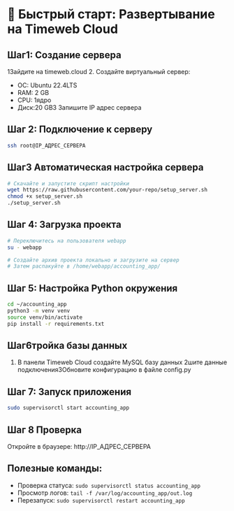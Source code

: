 # 🚀 Быстрый старт: Развертывание на Timeweb Cloud

## Шаг1: Создание сервера
1Зайдите на timeweb.cloud
2. Создайте виртуальный сервер:
   - ОС: Ubuntu 22.4LTS
   - RAM: 2 GB
   - CPU: 1ядро
   - Диск:20 GB3 Запишите IP адрес сервера

## Шаг 2: Подключение к серверу
```bash
ssh root@IP_АДРЕС_СЕРВЕРА
```

## Шаг3 Автоматическая настройка сервера
```bash
# Скачайте и запустите скрипт настройки
wget https://raw.githubusercontent.com/your-repo/setup_server.sh
chmod +x setup_server.sh
./setup_server.sh
```

## Шаг 4: Загрузка проекта
```bash
# Переключитесь на пользователя webapp
su - webapp

# Создайте архив проекта локально и загрузите на сервер
# Затем распакуйте в /home/webapp/accounting_app/
```

## Шаг 5: Настройка Python окружения
```bash
cd ~/accounting_app
python3 -m venv venv
source venv/bin/activate
pip install -r requirements.txt
```

## Шаг6тройка базы данных
1. В панели Timeweb Cloud создайте MySQL базу данных
2шите данные подключения3Обновите конфигурацию в файле config.py

## Шаг 7: Запуск приложения
```bash
sudo supervisorctl start accounting_app
```

## Шаг 8 Проверка
Откройте в браузере: http://IP_АДРЕС_СЕРВЕРА

## Полезные команды:
- Проверка статуса: `sudo supervisorctl status accounting_app`
- Просмотр логов: `tail -f /var/log/accounting_app/out.log`
- Перезапуск: `sudo supervisorctl restart accounting_app` 